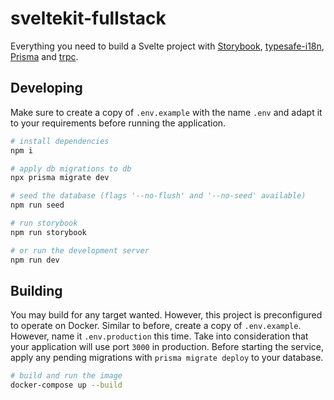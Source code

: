# sveltekit-fullstack

Everything you need to build a Svelte project with [Storybook](https://storybook.js.org/), [typesafe-i18n](https://github.com/ivanhofer/typesafe-i18n), [Prisma](https://prisma.io/) and [trpc](https://trpc.io/).

## Developing

Make sure to create a copy of `.env.example` with the name `.env` and adapt it to your requirements before running the application.

```bash
# install dependencies
npm i

# apply db migrations to db
npx prisma migrate dev

# seed the database (flags '--no-flush' and '--no-seed' available)
npm run seed

# run storybook
npm run storybook

# or run the development server
npm run dev
```

## Building

You may build for any target wanted. However, this project is preconfigured to operate on Docker. Similar to before, create a copy of `.env.example`. However, name it `.env.production` this time. Take into consideration that your application will use port `3000` in production. Before starting the service, apply any pending migrations with `prisma migrate deploy` to your database.

```bash
# build and run the image
docker-compose up --build
```
